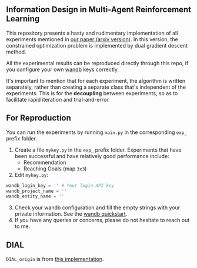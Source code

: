 ## Information Design in Multi-Agent Reinforcement Learning

This repository presents a hasty and rudimentary implementation 
of all experiments mentioned in [our paper (arxiv version)](). 
In this version, the constrained optimization problem is implemented by dual gradient descent method.

All the experimental results can be reproduced directly through this repo, 
if you configure your own [wandb](https://wandb.ai) keys correctly.

It's important to mention that for each experiment, the algorithm is written separately,
rather than creating a separate class that's independent of the experiments. 
This is for the **decoupling** between experiments, 
so as to facilitate rapid iteration and trial-and-error.


## For Reproduction
You can run the experiments by running `main.py` in the corresponding `exp_` prefix folder.
1. Create a file `mykey.py` in the `exp_` prefix folder. 
Experiments that have been successful and have relatively good performance include:
    - Recommendation
    - Reaching Goals (map `3x3`)
2. Edit `mykey.py`:
```python
wandb_login_key = '' # Your login API key
wandb_project_name = ''
wandb_entity_name = ''
```
3. Check your wandb configuration and fill the empty strings with your private information. 
See the [wandb quickstart](https://docs.wandb.ai/quickstart).
4. If you have any queries or concerns, please do not hesitate to reach out to me. 

## DIAL
`DIAL_origin` is from [this implementation](https://colab.research.google.com/gist/MJ10/2c0d1972f3dd1edcc3cd17c636aac8d2/dial.ipynb).
